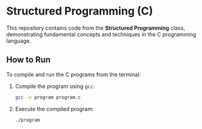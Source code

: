 # Structured Programming (C)

This repository contains code from the **Structured Programming** class, demonstrating fundamental concepts and techniques in the C programming language.

## How to Run

To compile and run the C programs from the terminal:

1. Compile the program using `gcc`:
   ```bash
   gcc -o program program.c

2. Execute the compiled program:
   ```bash
   ./program
